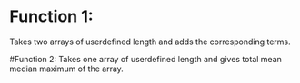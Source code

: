 # Function 1:
Takes two arrays of userdefined length and adds the corresponding terms.

#Function 2:
Takes one array of userdefined length and gives total mean median maximum of the array.

